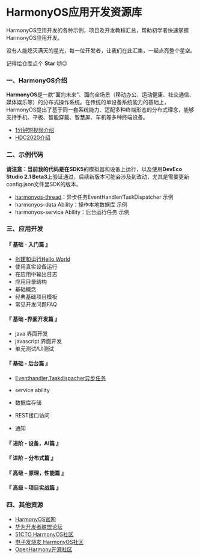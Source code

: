# HarmonyOS应用开发资源库

HarmonyOS应用开发的各种示例，项目及开发教程汇总，帮助初学者快速掌握HarmonyOS应用开发。

没有人能熄灭满天的星光，每一位开发者，让我们在此汇集，一起点亮整个星空。

记得给仓库点个 **Star** 哟:wink:

### 一、HarmonyOS介绍
**HarmonyOS**是一款“面向未来”、面向全场景（移动办公、运动健康、社交通信、媒体娱乐等）的分布式操作系统。在传统的单设备系统能力的基础上，HarmonyOS提出了基于同一套系统能力、适配多种终端形态的分布式理念，能够支持手机、平板、智能穿戴、智慧屏、车机等多种终端设备。
- [1分钟短视频介绍](https://mos-vod-drcn.dbankcdn.cn/P_VT/video_injection/7C1346286/v3/7C5879811130980925606204416/MP4Mix_H.264_1920x1080_6000_HEAAC1_PVC_NoCut.mp4)
- [HDC2020介绍](https://www.bilibili.com/video/BV1qp4y1e7ua?p=2)

### 二、示例代码
**请注意：**当前我的代码是在**SDK5**的模拟器和设备上运行，以及使用**DevEco Studio 2.1 Beta3**上验证通过，后续新版本可能会涉及到改动，尤其是需要更新config.json文件里SDK的版本。

- [harmonyos-thread](https://github.com/Madixin/HarmonyOS-examples/tree/main/examples/Harmonyos_thread)：异步任务EventHandler/TaskDispatcher 示例
- harmonyos-data Ability：操作本地数据库 示例
- harmonyos-service Ability：后台运行任务 示例

### 三、应用开发
#### 『 基础 - 入门篇 』
- [创建和运行Hello World](https://github.com/Madixin/HarmonyOS-examples/blob/main/tutorials/HelloWorld/HelloWorld.md)
- 使用真实设备运行
- 在应用中输出日志
- 应用目录结构
- 基础概念
- 经典基础项目模板
- 常见开发问题FAQ

#### 『 基础 -界面开发篇 』
- java 界面开发
- javascript 界面开发
- 单元测试/UI测试

#### 『 基础 - 后台篇 』
- [Eventhandler,Taskdispacher异步任务](https://github.com/Madixin/HarmonyOS-examples/blob/main/tutorials/AsyncTask/AsyncTask.md)

- service ability

- 数据库存储

- REST接口访问

- 通知

#### 『 进阶 - 设备，AI篇 』

#### 『 进阶 – 分布式篇 』

#### 『 高级 – 原理，性能篇 』

#### 『 高级 – 项目实战篇 』

### 四、其他资源
- [HarmonyOS官网](https://developer.harmonyos.com/cn/home)
- [华为开发者联盟论坛](https://developer.huawei.com/consumer/cn/forum/block/harmonyos)
- [51CTO HarmonyOS社区](https://harmonyos.51cto.com/)
- [电子发烧友 HarmonyOS社区](https://bbs.elecfans.com/harmonyos)
- [OpenHarmony开源社区](https://gitee.com/openharmony)

